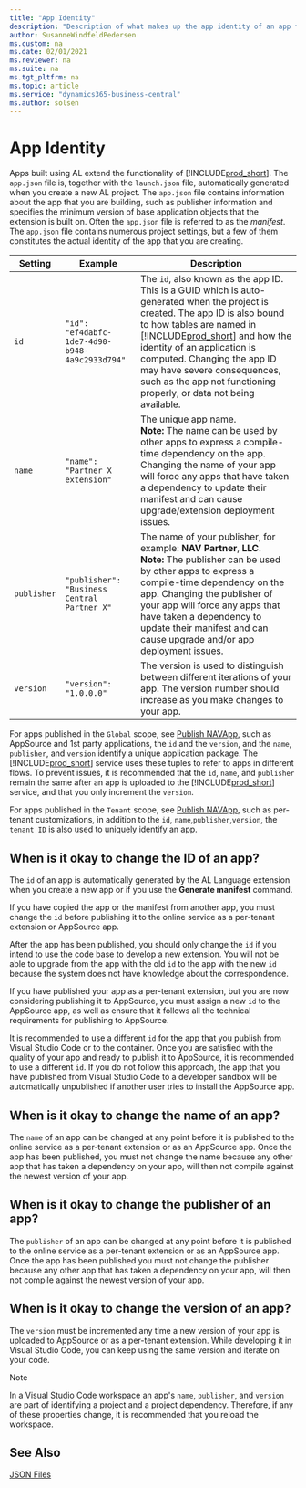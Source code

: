 ```yaml
---
title: "App Identity"
description: "Description of what makes up the app identity of an app for Business Central."
author: SusanneWindfeldPedersen
ms.custom: na
ms.date: 02/01/2021
ms.reviewer: na
ms.suite: na
ms.tgt_pltfrm: na
ms.topic: article
ms.service: "dynamics365-business-central"
ms.author: solsen
---
```


# App Identity

Apps built using AL extend the functionality of [!INCLUDE[prod_short](../includes/prod_short.md)]. The `app.json` file is, together with the `launch.json` file, automatically generated when you create a new AL project. The `app.json` file contains information about the app that you are building, such as publisher information and specifies the minimum version of base application objects that the extension is built on. Often the `app.json` file is referred to as the *manifest*. The `app.json` file contains numerous project settings, but a few of them constitutes the actual identity of the app that you are creating.

|Setting|Example|Description|
|-------|------|-----|
|`id`   |`"id": "ef4dabfc-1de7-4d90-b948-4a9c2933d794"`| The `id`, also known as the app ID. This is a GUID which is auto-generated when the project is created. The app ID is also bound to how tables are named in [!INCLUDE[prod_short](../includes/prod_short.md)] and how the identity of an application is computed. Changing the app ID may have severe consequences, such as the app not functioning properly, or data not being available.|
|`name`|`"name": "Partner X extension"`|The unique app name. <br>**Note:** The name can be used by other apps to express a compile-time dependency on the app. Changing the name of your app will force any apps that have taken a dependency to update their manifest and can cause upgrade/extension deployment issues. |
|`publisher`|`"publisher": "Business Central Partner X"`|The name of your publisher, for example: **NAV Partner**, **LLC**. <br>**Note:** The publisher can be used by other apps to express a compile-time dependency on the app. Changing the publisher of your app will force any apps that have taken a dependency to update their manifest and can cause upgrade and/or app deployment issues. |
|`version`|`"version": "1.0.0.0"`| The version is used to distinguish between different iterations of your app. The version number should increase as you make changes to your app.|

For apps published in the `Global` scope, see [Publish NAVApp](/powershell/module/microsoft.dynamics.nav.apps.management/publish-navapp?view=businesscentral-ps-17), such as AppSource and 1st party applications, the `id` and the `version`, and the `name`, `publisher`, and `version` identify a unique application package. The [!INCLUDE[prod_short](../includes/prod_short.md)] service uses these tuples to refer to apps in different flows. To prevent issues, it is recommended that the `id`, `name`, and `publisher` remain the same after an app is uploaded to the [!INCLUDE[prod_short](../includes/prod_short.md)] service, and that you only increment the `version`.

For apps published in the `Tenant` scope, see [Publish NAVApp](/powershell/module/microsoft.dynamics.nav.apps.management/publish-navapp?view=businesscentral-ps-17), such as per-tenant customizations, in addition to the `id`, `name`,`publisher`,`version`, the `tenant ID` is also used to uniquely identify an app.

## When is it okay to change the ID of an app?

The `id` of an app is automatically generated by the AL Language extension when you create a new app or if you use the **Generate manifest** command. 

If you have copied the app or the manifest from another app, you must change the `id` before publishing it to the online service as a per-tenant extension or AppSource app.

After the app has been published, you should only change the `id` if you intend to use the code base to develop a new extension. You will not be able to upgrade from the app with the old `id` to the app with the new `id` because the system does not have knowledge about the correspondence.

If you have published your app as a per-tenant extension, but you are now considering publishing it to AppSource, you must assign a new `id` to the AppSource app, as well as ensure that it follows all the technical requirements for publishing to AppSource.

It is recommended to use a different `id` for the app that you publish from Visual Studio Code or to the container. Once you are satisfied with the quality of your app and ready to publish it to AppSource, it is recommended to use a different `id`. If you do not follow this approach, the app that you have published from Visual Studio Code to a developer sandbox will be automatically unpublished if another user tries to install the AppSource app.

## When is it okay to change the name of an app?

The `name` of an app can be changed at any point before it is published to the online service as a per-tenant extension or as an AppSource app. Once the app has been published, you must not change the name because any other app that has taken a dependency on your app, will then not compile against the newest version of your app.

## When is it okay to change the publisher of an app?

The `publisher` of an app can be changed at any point before it is published to the online service as a per-tenant extension or as an AppSource app. Once the app has been published you must not change the publisher because any other app that has taken a dependency on your app, will then not compile against the newest version of your app.

## When is it okay to change the version of an app?

The `version` must be incremented any time a new version of your app is uploaded to AppSource or as a per-tenant extension. While developing it in Visual Studio Code, you can keep using the same version and iterate on your code.

> [!NOTE]  
> In a Visual Studio Code workspace an app's `name`, `publisher`, and `version` are part of identifying a project and a project dependency. Therefore, if any of these properties change, it is recommended that you reload the workspace.
 
## See Also

[JSON Files](devenv-json-files.md)  
